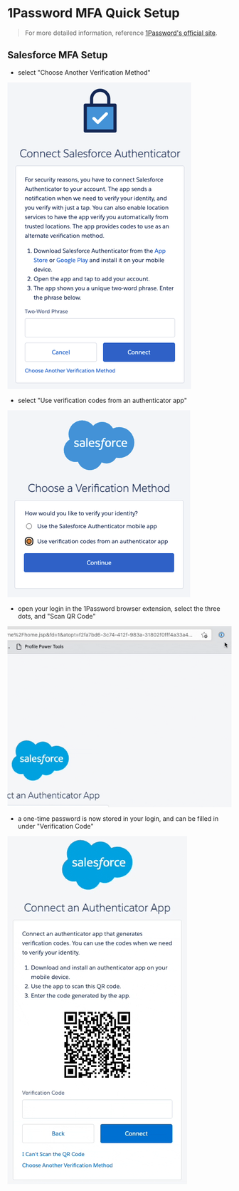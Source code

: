 # 1Password MFA Quick Setup

> For more detailed information, reference [1Password's official site][1password].

## Salesforce MFA Setup

- select "Choose Another Verification Method"

![mfa-connect-authenticator](../_media/1pass_mfa/1pass_mfa-01.png)

- select "Use verification codes from an authenticator app"

![mfa-choose-verification](../_media/1pass_mfa/1pass_mfa-02.png)

- open your login in the 1Password browser extension, select the three dots, and "Scan QR Code"

![mfa-scan-qr-code](../_media/1pass_mfa/1pass_mfa-qr.gif)

- a one-time password is now stored in your login, and can be filled in under "Verification Code"

![mfa-fill](../_media/1pass_mfa/1pass_mfa-fill.gif)

[1password]: https://support.1password.com/one-time-passwords/
